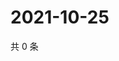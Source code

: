 # 2021-10-25

共 0 条

<!-- BEGIN -->
<!-- 最后更新时间 Mon Oct 25 2021 18:17:56 GMT+0800 (China Standard Time) -->

<!-- END -->
